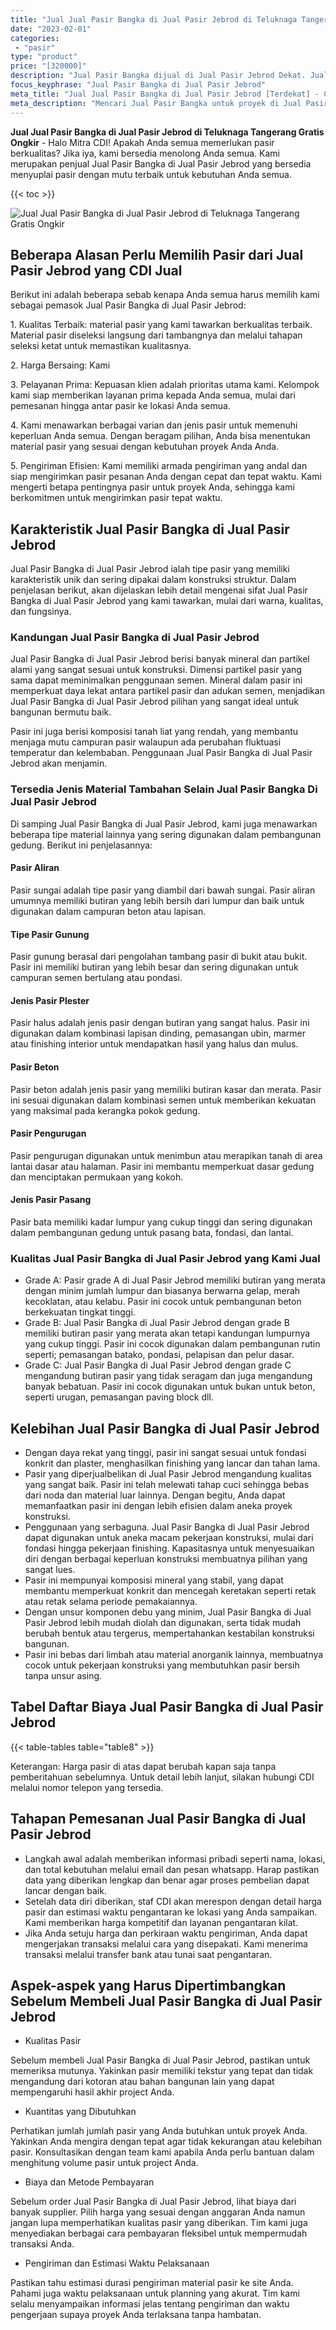```yaml
---
title: "Jual Jual Pasir Bangka di Jual Pasir Jebrod di Teluknaga Tangerang Gratis Ongkir"
date: "2023-02-01"
categories:
 - "pasir"
type: "product"
price: "[320000]"
description: "Jual Pasir Bangka dijual di Jual Pasir Jebrod Dekat. Jual Pasir Bangka ini sering dipakai dalam proyek konstruksi sebagai material adukan yang berkualitas dan halus. Silakan hubungi kami untuk informasi lebih lanjut."
focus_keyphrase: "Jual Pasir Bangka di Jual Pasir Jebrod"
meta_title: "Jual Jual Pasir Bangka di Jual Pasir Jebrod [Terdekat] - CDI"
meta_description: "Mencari Jual Pasir Bangka untuk proyek di Jual Pasir Jebrod? Kami menyediakan Jual Pasir Bangka berkualitas untuk material adukan. Raih penawaran terbaik sekarang."
---
```


**Jual Jual Pasir Bangka di Jual Pasir Jebrod di Teluknaga Tangerang Gratis Ongkir** - Halo Mitra CDI! Apakah Anda semua memerlukan pasir berkualitas? Jika iya, kami bersedia menolong Anda semua. Kami merupakan penjual Jual Pasir Bangka di Jual Pasir Jebrod yang bersedia menyuplai pasir dengan mutu terbaik untuk kebutuhan Anda semua.

{{< toc >}}

![Jual Jual Pasir Bangka di Jual Pasir Jebrod di Teluknaga Tangerang Gratis Ongkir](/images/pasir/pasir-bangunan-23.jpg)

## Beberapa Alasan Perlu Memilih Pasir dari Jual Pasir Jebrod yang CDI Jual

Berikut ini adalah beberapa sebab kenapa Anda semua harus memilih kami sebagai pemasok Jual Pasir Bangka di Jual Pasir Jebrod:

1\.  Kualitas Terbaik: material pasir yang kami tawarkan berkualitas terbaik. Material pasir diseleksi langsung dari tambangnya dan melalui tahapan seleksi ketat untuk memastikan kualitasnya.

2\.  Harga Bersaing: Kami

3\.  Pelayanan Prima: Kepuasan klien adalah prioritas utama kami. Kelompok kami siap memberikan layanan prima kepada Anda semua, mulai dari pemesanan hingga antar pasir ke lokasi Anda semua.

4\.  Kami menawarkan berbagai varian dan jenis pasir untuk memenuhi keperluan Anda semua. Dengan beragam pilihan, Anda bisa menentukan material pasir yang sesuai dengan kebutuhan proyek Anda Anda.

5\.  Pengiriman Efisien: Kami memiliki armada pengiriman yang andal dan siap mengirimkan pasir pesanan Anda dengan cepat dan tepat waktu. Kami mengerti betapa pentingnya pasir untuk proyek Anda, sehingga kami berkomitmen untuk mengirimkan pasir tepat waktu.

## Karakteristik Jual Pasir Bangka di Jual Pasir Jebrod

Jual Pasir Bangka di Jual Pasir Jebrod ialah tipe pasir yang memiliki karakteristik unik dan sering dipakai dalam konstruksi struktur. Dalam penjelasan berikut, akan dijelaskan lebih detail mengenai sifat Jual Pasir Bangka di Jual Pasir Jebrod yang kami tawarkan, mulai dari warna, kualitas, dan fungsinya.

### Kandungan Jual Pasir Bangka di Jual Pasir Jebrod

Jual Pasir Bangka di Jual Pasir Jebrod berisi banyak mineral dan partikel alami yang sangat sesuai untuk konstruksi. Dimensi partikel pasir yang sama dapat meminimalkan penggunaan semen. Mineral dalam pasir ini memperkuat daya lekat antara partikel pasir dan adukan semen, menjadikan Jual Pasir Bangka di Jual Pasir Jebrod pilihan yang sangat ideal untuk bangunan bermutu baik.

Pasir ini juga berisi komposisi tanah liat yang rendah, yang membantu menjaga mutu campuran pasir walaupun ada perubahan fluktuasi temperatur dan kelembaban. Penggunaan Jual Pasir Bangka di Jual Pasir Jebrod akan menjamin.

### Tersedia Jenis Material Tambahan Selain Jual Pasir Bangka Di Jual Pasir Jebrod

Di samping Jual Pasir Bangka di Jual Pasir Jebrod, kami juga menawarkan beberapa tipe material lainnya yang sering digunakan dalam pembangunan gedung. Berikut ini penjelasannya:

#### Pasir Aliran

Pasir sungai adalah tipe pasir yang diambil dari bawah sungai. Pasir aliran umumnya memiliki butiran yang lebih bersih dari lumpur dan baik untuk digunakan dalam campuran beton atau lapisan.

#### Tipe Pasir Gunung

Pasir gunung berasal dari pengolahan tambang pasir di bukit atau bukit. Pasir ini memiliki butiran yang lebih besar dan sering digunakan untuk campuran semen bertulang atau pondasi.

#### Jenis Pasir Plester

Pasir halus adalah jenis pasir dengan butiran yang sangat halus. Pasir ini digunakan dalam kombinasi lapisan dinding, pemasangan ubin, marmer atau finishing interior untuk mendapatkan hasil yang halus dan mulus.

#### Pasir Beton

Pasir beton adalah jenis pasir yang memiliki butiran kasar dan merata. Pasir ini sesuai digunakan dalam kombinasi semen untuk memberikan kekuatan yang maksimal pada kerangka pokok gedung.

#### Pasir Pengurugan

Pasir pengurugan digunakan untuk menimbun atau merapikan tanah di area lantai dasar atau halaman. Pasir ini membantu memperkuat dasar gedung dan menciptakan permukaan yang kokoh.

#### Jenis Pasir Pasang

Pasir bata memiliki kadar lumpur yang cukup tinggi dan sering digunakan dalam pembangunan gedung untuk pasang bata, fondasi, dan lantai.

### Kualitas Jual Pasir Bangka di Jual Pasir Jebrod yang Kami Jual

*   Grade A: Pasir grade A di Jual Pasir Jebrod memiliki butiran yang merata dengan minim jumlah lumpur dan biasanya berwarna gelap, merah kecoklatan, atau kelabu. Pasir ini cocok untuk pembangunan beton berkekuatan tingkat tinggi.
*   Grade B: Jual Pasir Bangka di Jual Pasir Jebrod dengan grade B memiliki butiran pasir yang merata akan tetapi kandungan lumpurnya yang cukup tinggi. Pasir ini cocok digunakan dalam pembangunan rutin seperti; pemasangan batako, pondasi, pelapisan dan pelur dasar.
*   Grade C: Jual Pasir Bangka di Jual Pasir Jebrod dengan grade C mengandung butiran pasir yang tidak seragam dan juga mengandung banyak bebatuan. Pasir ini cocok digunakan untuk bukan untuk beton, seperti urugan, pemasangan paving block dll.

## Kelebihan Jual Pasir Bangka di Jual Pasir Jebrod

*   Dengan daya rekat yang tinggi, pasir ini sangat sesuai untuk fondasi konkrit dan plaster, menghasilkan finishing yang lancar dan tahan lama.
*   Pasir yang diperjualbelikan di Jual Pasir Jebrod mengandung kualitas yang sangat baik. Pasir ini telah melewati tahap cuci sehingga bebas dari noda dan material luar lainnya. Dengan begitu, Anda dapat memanfaatkan pasir ini dengan lebih efisien dalam aneka proyek konstruksi.
*   Penggunaan yang serbaguna. Jual Pasir Bangka di Jual Pasir Jebrod dapat digunakan untuk aneka macam pekerjaan konstruksi, mulai dari fondasi hingga pekerjaan finishing. Kapasitasnya untuk menyesuaikan diri dengan berbagai keperluan konstruksi membuatnya pilihan yang sangat lues.
*   Pasir ini mempunyai komposisi mineral yang stabil, yang dapat membantu memperkuat konkrit dan mencegah keretakan seperti retak atau retak selama periode pemakaiannya.
*   Dengan unsur komponen debu yang minim, Jual Pasir Bangka di Jual Pasir Jebrod lebih mudah diolah dan digunakan, serta tidak mudah berubah bentuk atau tergerus, mempertahankan kestabilan konstruksi bangunan.
*   Pasir ini bebas dari limbah atau material anorganik lainnya, membuatnya cocok untuk pekerjaan konstruksi yang membutuhkan pasir bersih tanpa unsur asing.

## Tabel Daftar Biaya Jual Pasir Bangka di Jual Pasir Jebrod

{{< table-tables table="table8" >}}

Keterangan: Harga pasir di atas dapat berubah kapan saja tanpa pemberitahuan sebelumnya. Untuk detail lebih lanjut, silakan hubungi CDI melalui nomor telepon yang tersedia.

## Tahapan Pemesanan Jual Pasir Bangka di Jual Pasir Jebrod

*   Langkah awal adalah memberikan informasi pribadi seperti nama, lokasi, dan total kebutuhan melalui email dan pesan whatsapp. Harap pastikan data yang diberikan lengkap dan benar agar proses pembelian dapat lancar dengan baik.
*   Setelah data diri diberikan, staf CDI akan merespon dengan detail harga pasir dan estimasi waktu pengantaran ke lokasi yang Anda sampaikan. Kami memberikan harga kompetitif dan layanan pengantaran kilat.
*   Jika Anda setuju harga dan perkiraan waktu pengiriman, Anda dapat mengerjakan transaksi melalui cara yang disepakati. Kami menerima transaksi melalui transfer bank atau tunai saat pengantaran.

## Aspek-aspek yang Harus Dipertimbangkan Sebelum Membeli Jual Pasir Bangka di Jual Pasir Jebrod

*   Kualitas Pasir

Sebelum membeli Jual Pasir Bangka di Jual Pasir Jebrod, pastikan untuk memeriksa mutunya. Yakinkan pasir memiliki tekstur yang tepat dan tidak mengandung dari kotoran atau bahan bangunan lain yang dapat mempengaruhi hasil akhir project Anda.
*   Kuantitas yang Dibutuhkan

Perhatikan jumlah jumlah pasir yang Anda butuhkan untuk proyek Anda. Yakinkan Anda mengira dengan tepat agar tidak kekurangan atau kelebihan pasir. Konsultasikan dengan team kami apabila Anda perlu bantuan dalam menghitung volume pasir untuk project Anda.
*   Biaya dan Metode Pembayaran

Sebelum order Jual Pasir Bangka di Jual Pasir Jebrod, lihat biaya dari banyak supplier. Pilih harga yang sesuai dengan anggaran Anda namun jangan lupa memperhatikan kualitas pasir yang diberikan. Tim kami juga menyediakan berbagai cara pembayaran fleksibel untuk mempermudah transaksi Anda.
*   Pengiriman dan Estimasi Waktu Pelaksanaan

Pastikan tahu estimasi durasi pengiriman material pasir ke site Anda. Pahami juga waktu pelaksanaan untuk planning yang akurat. Tim kami selalu menyampaikan informasi jelas tentang pengiriman dan waktu pengerjaan supaya proyek Anda terlaksana tanpa hambatan.